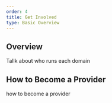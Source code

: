 ```yaml
---
order: 4
title: Get Involved
type: Basic Overview
---
```


## Overview

Tallk about who runs each domain

## How to Become a Provider

how to become a provider
